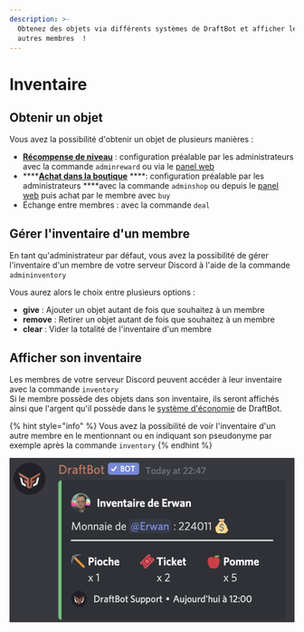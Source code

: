 ```yaml
---
description: >-
  Obtenez des objets via différents systèmes de DraftBot et afficher les aux
  autres membres  !
---
```


# Inventaire

## Obtenir un objet

Vous avez la possibilité d'obtenir un objet de plusieurs manières :

* [**Récompense de niveau**](niveaux.md#recompenses) : configuration préalable par les administrateurs avec la commande `adminreward` ou via le [panel web](https://draftbot.fr/)
* \*\*\*\*[**Achat dans la boutique**](economie.md#boutique) ****: configuration préalable par les administrateurs ****avec la commande `adminshop` ou depuis le [panel web](https://draftbot.fr/) puis achat par le membre avec `buy`
* Échange entre membres : avec la commande `deal`

## Gérer l'inventaire d'un membre

En tant qu'administrateur par défaut, vous avez la possibilité de gérer l'inventaire d'un membre de votre serveur Discord à l'aide de la commande `admininventory`  
  
Vous aurez alors le choix entre plusieurs options : 

* **give** : Ajouter un objet autant de fois que souhaitez à un membre
* **remove** : Retirer un objet autant de fois que souhaitez à un membre
* **clear** : Vider la totalité de l'inventaire d'un membre

## Afficher son inventaire

Les membres de votre serveur Discord peuvent accéder à leur inventaire avec la commande `inventory`  
Si le membre possède des objets dans son inventaire, ils seront affichés ainsi que l'argent qu'il possède dans le [système d'économie](economie.md) de DraftBot.

{% hint style="info" %}
Vous avez la possibilité de voir l'inventaire d'un autre membre en le mentionnant ou en indiquant son pseudonyme par exemple après la commande `inventory`
{% endhint %}

![Inventaire d&apos;un membre](../.gitbook/assets/image%20%2846%29.png)

